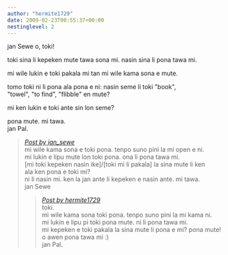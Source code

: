 ```yaml
---
author: "hermite1729"
date: 2009-02-23T00:55:37+00:00
nestinglevel: 2
---
```

jan Sewe o, toki!  
  
toki sina li kepeken mute tawa sona mi. nasin sina li pona tawa mi.  
  
mi wile lukin e toki pakala mi tan mi wile kama sona e mute.  
  
tomo toki ni li pona ala pona e ni: nasin seme li toki "book",  
"towel", "to find", "flibble" en mute?  
  
mi ken lukin e toki ante sin lon seme?  
  
pona mute. mi tawa.  
jan Pal.  

> [_Post by jan\_sewe_](/YA8Ls6A1/toki#post2)  
> mi wile kama sona e toki pona. tenpo suno pini la mi open e ni.  
> mi lukin e lipu mute lon toki pona. ona li pona tawa mi.  
> \[mi toki kepeken nasin ike\]/\[toki mi li pakala\] la sina mute li ken  
> ala ken pona e toki mi?  
> ni li nasin mi. ken la jan ante li kepeken e nasin ante. mi tawa.  
> jan Sewe  
> 
> > [_Post by hermite1729_](/YA8Ls6A1/toki#post1)  
> > toki.  
> > mi wile kama sona toki pona. tenpo suno pini la mi kama ni.  
> > mi lukin e lipu pi toki pona mute. ni li pona tawa mi.  
> > mi kepeken e toki pakala la sina mute li pona e mi? pona mute!  
> > o awen pona tawa mi :)  
> > jan Pal.  
> > 
> 
>